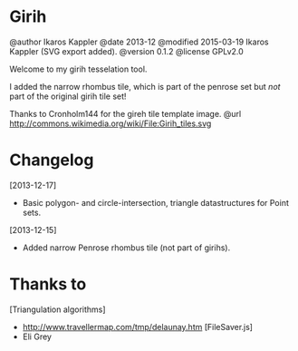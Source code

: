 Girih
=====

@author   Ikaros Kappler
@date     2013-12
@modified 2015-03-19 Ikaros Kappler (SVG export added).
@version  0.1.2
@license  GPLv2.0


Welcome to my girih tesselation tool.


I added the narrow rhombus tile, which is part of the penrose set but 
_not_ part of the original girih tile set!



Thanks to Cronholm144 for the gireh tile template image.
@url http://commons.wikimedia.org/wiki/File:Girih_tiles.svg




Changelog
=========

[2013-12-17]
 - Basic polygon- and circle-intersection, triangle datastructures for
   Point sets.

[2013-12-15]
 - Added narrow Penrose rhombus tile (not part of girihs).



Thanks to
=========

[Triangulation algorithms]
  - http://www.travellermap.com/tmp/delaunay.htm
[FileSaver.js]
  - Eli Grey
